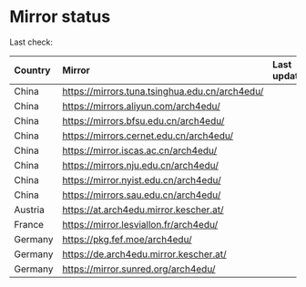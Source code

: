 <script src="./time.js"></script>
# Mirror status
Last check: <script type="text/javascript">localize(1739816972.16704);</script>

|Country|Mirror|Last update|
|:------|:-----|:----------|
|China|https://mirrors.tuna.tsinghua.edu.cn/arch4edu/|<script type="text/javascript">localize(1739774497);</script>|
|China|https://mirrors.aliyun.com/arch4edu/|<script type="text/javascript">localize(1739774497);</script>|
|China|https://mirrors.bfsu.edu.cn/arch4edu/|<script type="text/javascript">localize(1739774497);</script>|
|China|https://mirrors.cernet.edu.cn/arch4edu/|<script type="text/javascript">localize(1739774497);</script>|
|China|https://mirror.iscas.ac.cn/arch4edu/|<script type="text/javascript">localize(1739774497);</script>|
|China|https://mirrors.nju.edu.cn/arch4edu/|<script type="text/javascript">localize(1739688014);</script>|
|China|https://mirror.nyist.edu.cn/arch4edu/|<script type="text/javascript">localize(1739774497);</script>|
|China|https://mirrors.sau.edu.cn/arch4edu/|<script type="text/javascript">localize(1731653531);</script>|
|Austria|https://at.arch4edu.mirror.kescher.at/|<script type="text/javascript">localize(1739774497);</script>|
|France|https://mirror.lesviallon.fr/arch4edu/|<script type="text/javascript">localize(1739774497);</script>|
|Germany|https://pkg.fef.moe/arch4edu/|<script type="text/javascript">localize(1739774497);</script>|
|Germany|https://de.arch4edu.mirror.kescher.at/|<script type="text/javascript">localize(1739774497);</script>|
|Germany|https://mirror.sunred.org/arch4edu/|<script type="text/javascript">localize(1739774497);</script>|

<script src="./tablefilter/tablefilter.js"></script>
<script src="./table.js"></script>
